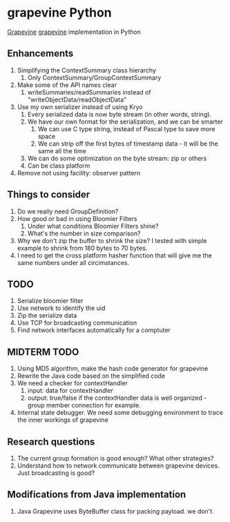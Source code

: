 # grapevine Python

[Grapevine] [grapevine] implementation in Python

## Enhancements

1. Simplifying the ContextSummary class hierarchy
    1. Only ContextSummary/GroupContextSummary
2. Make some of the API names clear
    1. writeSummaries/readSummaries instead of "writeObjectData/readObjectData" 
3. Use my own serializer instead of using Kryo
    1. Every serialized data is now byte stream (in other words, string). 
    2. We have our own format for the serialization, and we can be smarter
        1. We can use C type string, instead of Pascal type to save more space
        2. We can strip off the first bytes of timestamp data - it will be the same all the time
    3. We can do some optimization on the byte stream: zip or others
    4. Can be class platform 
4. Remove not using facility: observer pattern

## Things to consider
1. Do we really need GroupDefinition?
2. How good or bad in using Bloomier Filters
    1. Under what conditions Bloomier Filters shine?
    2. What's the number in size comparison?
3. Why we don't zip the buffer to shrink the size? I tested with simple example to shrink from 180 bytes to 70 bytes.
4. I need to get the cross platform hasher function that will give me the same numbers under all circimstances.

## TODO
1. Serialize bloomier filter
2. Use network to identify the uid
3. Zip the serialize data 
4. Use TCP for broadcasting communication
5. Find network interfaces automatically for a comptuter

## MIDTERM TODO
1. Using MD5 algorithm, make the hash code generator for grapevine
2. Rewrite the Java code based on the simplified code
3. We need a checker for contextHandler
    1. input: data for contextHandler
    2. output: true/false if the contextHandler data is well organized - group member connection for example.
4. Internal state debugger. We need some debugging environment to trace the inner workings of grapevine

## Research questions
1. The current group formation is good enough? What other strategies?
2. Understand how to network communicate between grapevine devices. Just broadcasting is good? 

## Modifications from Java implementation
1. Java Grapevine uses ByteBuffer class for packing payload. we don't. 


[grapevine]: http://mpc.ece.utexas.edu/research/grapevine "Grapevine project"